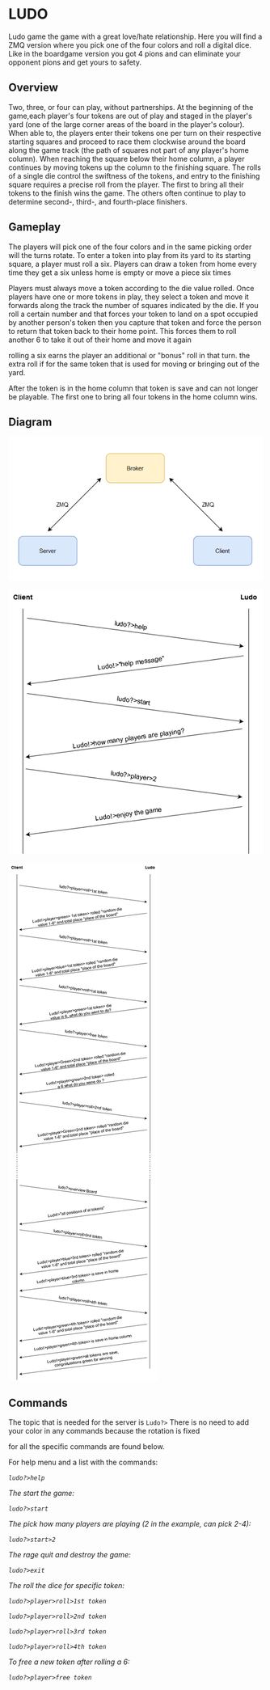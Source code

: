 # LUDO
Ludo game the game with a great love/hate relationship.
Here you will find a ZMQ version where you pick one of the four colors and roll a digital dice.
Like in the boardgame version you got 4 pions and can eliminate your opponent pions and get yours to safety.

## Overview 

Two, three, or four can play, without partnerships.
At the beginning of the game,each player's four tokens are out of play and staged in the player's yard
(one of the large corner areas of the board in the player's colour).
When able to, the players enter their tokens one per turn on their respective starting squares and proceed to race them clockwise around the board along the game track (the path of squares not part of any player's home column).
When reaching the square below their home column, a player continues by moving tokens up the column to the finishing square.
The rolls of a single die control the swiftness of the tokens, and entry to the finishing square requires a precise roll from the player.
The first to bring all their tokens to the finish wins the game.
The others often continue to play to determine second-, third-, and fourth-place finishers. 

## Gameplay

The players will pick one of the four colors and in the same picking order will the turns rotate.
To enter a token into play from its yard to its starting square, a player must roll a six. Players can draw a token from home every time they get a six unless home is empty or move a piece six times

Players must always move a token according to the die value rolled.
Once players have one or more tokens in play, they select a token and move it forwards along the track the number of squares indicated by the die.
If you roll a certain number and that forces your token to land on a spot occupied by another person's token then you capture that token and force the person to return that token back to their home point.
This forces them to roll another 6 to take it out of their home and move it again

rolling a six earns the player an additional or "bonus" roll in that turn.
the extra roll if for the same token that is used for moving or bringing out of the yard.

After the token is in the home column that token is save and can not longer be playable.
The first one to bring all four tokens in the home column wins.

## Diagram

![diagram](./media/diagram.png?raw=true)

![example commands help and start](./media/DiagramStartHelp.png?raw=true)

![example game](./media/DiagramExample.png?raw=true)


## Commands 

The topic that is needed for the server is ``Ludo?>``
There is no need to add your color in any commands because the rotation is fixed

for all the specific commands are found below.  

For help menu and a list with the commands:

<pre><code><i>ludo?>help</code></pre>

The start the game:

<pre><code><i>ludo?>start</code></pre>

The pick how many players are playing (2 in the example, can pick 2-4):

<pre><code><i>ludo?>start>2</code></pre>

The rage quit and destroy the game:

<pre><code><i>ludo?>exit</code></pre>

The roll the dice for specific token:

<pre><code><i>ludo?>player>roll>1st token</code></pre>
<pre><code><i>ludo?>player>roll>2nd token</code></pre>
<pre><code><i>ludo?>player>roll>3rd token</code></pre>
<pre><code><i>ludo?>player>roll>4th token</code></pre>

To free a new token after rolling a 6:

<pre><code><i>ludo?>player>free token</code></pre>







